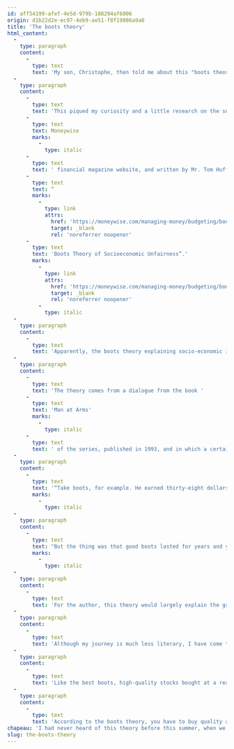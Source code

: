```yaml
---
id: aff54199-afef-4e5d-979b-188294af6006
origin: d1b22d2e-ec97-4eb9-ae51-f8f19886a9a0
title: 'The boots theory'
html_content:
  -
    type: paragraph
    content:
      -
        type: text
        text: 'My son, Christophe, then told me about this "boots theory" which had been mentioned in one of the books he had read.'
  -
    type: paragraph
    content:
      -
        type: text
        text: 'This piqued my curiosity and a little research on the subject led me to an interesting article, published in December 2019 on the '
      -
        type: text
        text: Moneywise
        marks:
          -
            type: italic
      -
        type: text
        text: ' financial magazine website, and written by Mr. Tom Huffman: '
      -
        type: text
        text: “
        marks:
          -
            type: link
            attrs:
              href: 'https://moneywise.com/managing-money/budgeting/boots-theory-of-socioeconomic-unfairness'
              target: _blank
              rel: 'noreferrer noopener'
      -
        type: text
        text: 'Boots Theory of Socioeconomic Unfairness”.'
        marks:
          -
            type: link
            attrs:
              href: 'https://moneywise.com/managing-money/budgeting/boots-theory-of-socioeconomic-unfairness'
              target: _blank
              rel: 'noreferrer noopener'
          -
            type: italic
  -
    type: paragraph
    content:
      -
        type: text
        text: 'Apparently, the boots theory explaining socio-economic injustice comes to us from a book written by Mr. Terry Pratchett, author of fantasy novels and known for his Discworld series of 41 novels.'
  -
    type: paragraph
    content:
      -
        type: text
        text: 'The theory comes from a dialogue from the book '
      -
        type: text
        text: 'Man at Arms'
        marks:
          -
            type: italic
      -
        type: text
        text: ' of the series, published in 1993, and in which a certain Captain Samuel Vimes gives his opinion regarding the differences between the consumption habits of rich and poor people:'
  -
    type: paragraph
    content:
      -
        type: text
        text: '“Take boots, for example. He earned thirty-eight dollars a month plus allowances. A really good pair of leather boots cost fifty dollars. But an affordable pair of boots, which were sort of OK for a season or two and then leaked like hell when the cardboard gave out, cost about ten dollars. Those were the kind of boots Vimes always bought and wore until the soles were so thin that he could tell where he was in Ankh-Morpork on a foggy night by the feel of the cobbles.'
        marks:
          -
            type: italic
  -
    type: paragraph
    content:
      -
        type: text
        text: "But the thing was that good boots lasted for years and years. A man who could afford fifty dollars had a pair of boots that'd still be keeping his feet dry in ten years' time, while the poor man who could only afford cheap boots would have spent a hundred dollars on boots at the same time and would still have wet feet.\""
        marks:
          -
            type: italic
  -
    type: paragraph
    content:
      -
        type: text
        text: 'For the author, this theory would largely explain the gap between the rich and the poor.'
  -
    type: paragraph
    content:
      -
        type: text
        text: 'Although my journey is much less literary, I have come to similar conclusions regarding investing in stocks on the stock market. In fact, Warren Buffett arrived at this conclusion long before me, having devoted the first years of his investing career to what he called “cigar butts”, those stocks which one can buy for very little and which still offer us some good puffs of smoke. After a few years and with the guidance of Charlie Munger, Buffett realized that it was much better to invest in high quality businesses at a reasonable price and hold onto them for many years – the equivalent of $50 boots.'
  -
    type: paragraph
    content:
      -
        type: text
        text: 'Like the best boots, high-quality stocks bought at a reasonable price end up being much better investments over the years than a bunch of cigar butts or $10 boots. In addition, they keep your feet dry! This is because high quality companies typically cause much less stress as they will navigate tough economic times without too much trouble and continue to grow their profits and enrich their shareholders over the long term.'
  -
    type: paragraph
    content:
      -
        type: text
        text: 'According to the boots theory, you have to buy quality at a good price to get rich in the long run. This is true for most consumer products, such as clothing or household appliances, and it is also true for stocks in stock exchange.'
chapeau: 'I had never heard of this theory before this summer, when we were reading as a family the draft of my book (which I continue to actively work on), when it came to the issue of the difficulty of saving.'
slug: the-boots-theory
---
```

